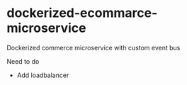 # dockerized-ecommarce-microservice
Dockerized commerce microservice with custom event bus 

Need to do
- Add loadbalancer 

